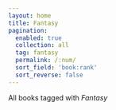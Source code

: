 ```yaml
---
layout: home
title: Fantasy
pagination: 
  enabled: true
  collection: all
  tag: fantasy
  permalink: /:num/
  sort_field: 'book:rank'
  sort_reverse: false
---
```


All books tagged with _Fantasy_

